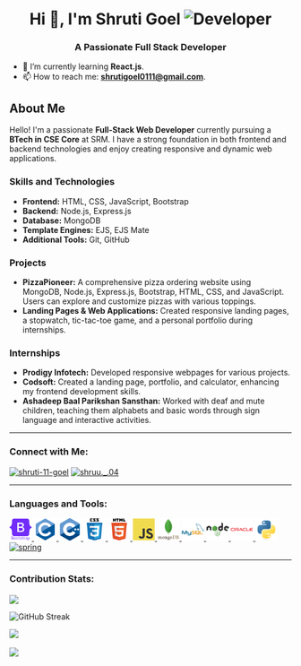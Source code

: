 <h1 align="center">Hi 👋, I'm Shruti Goel <img src="https://raw.githubusercontent.com/TheDudeThatCode/TheDudeThatCode/master/Assets/Developer.gif" alt="Developer" width="85" height="65"/></h1>
<h3 align="center">A Passionate Full Stack Developer</h3>

- 🌱 I’m currently learning **React.js**.
- 📫 How to reach me: **shrutigoel0111@gmail.com**.

## About Me
Hello! I'm a passionate **Full-Stack Web Developer** currently pursuing a **BTech in CSE Core** at SRM. I have a strong foundation in both frontend and backend technologies and enjoy creating responsive and dynamic web applications.

### Skills and Technologies
- **Frontend:** HTML, CSS, JavaScript, Bootstrap
- **Backend:** Node.js, Express.js
- **Database:** MongoDB
- **Template Engines:** EJS, EJS Mate
- **Additional Tools:** Git, GitHub

### Projects
- **PizzaPioneer:** A comprehensive pizza ordering website using MongoDB, Node.js, Express.js, Bootstrap, HTML, CSS, and JavaScript. Users can explore and customize pizzas with various toppings.
- **Landing Pages & Web Applications:** Created responsive landing pages, a stopwatch, tic-tac-toe game, and a personal portfolio during internships.

### Internships
- **Prodigy Infotech:** Developed responsive webpages for various projects.
- **Codsoft:** Created a landing page, portfolio, and calculator, enhancing my frontend development skills.
- **Ashadeep Baal Parikshan Sansthan:** Worked with deaf and mute children, teaching them alphabets and basic words through sign language and interactive activities.

---

### Connect with Me:
<p align="left">
  <a href="https://linkedin.com/in/shruti-11-goel" target="blank"><img align="center" src="https://raw.githubusercontent.com/rahuldkjain/github-profile-readme-generator/master/src/images/icons/Social/linked-in-alt.svg" alt="shruti-11-goel" height="30" width="40" /></a>
  <a href="https://instagram.com/shruu._.04" target="blank"><img align="center" src="https://raw.githubusercontent.com/rahuldkjain/github-profile-readme-generator/master/src/images/icons/Social/instagram.svg" alt="shruu._.04" height="30" width="40" /></a>
</p>

---

### Languages and Tools:
<p align="left">
  <a href="https://getbootstrap.com" target="_blank" rel="noreferrer"> <img src="https://raw.githubusercontent.com/devicons/devicon/master/icons/bootstrap/bootstrap-plain-wordmark.svg" alt="bootstrap" width="40" height="40"/> </a>
  <a href="https://www.cprogramming.com/" target="_blank" rel="noreferrer"> <img src="https://raw.githubusercontent.com/devicons/devicon/master/icons/c/c-original.svg" alt="c" width="40" height="40"/> </a>
  <a href="https://www.w3schools.com/cpp/" target="_blank" rel="noreferrer"> <img src="https://raw.githubusercontent.com/devicons/devicon/master/icons/cplusplus/cplusplus-original.svg" alt="cplusplus" width="40" height="40"/> </a>
  <a href="https://www.w3schools.com/css/" target="_blank" rel="noreferrer"> <img src="https://raw.githubusercontent.com/devicons/devicon/master/icons/css3/css3-original-wordmark.svg" alt="css3" width="40" height="40"/> </a>
  <a href="https://www.w3.org/html/" target="_blank" rel="noreferrer"> <img src="https://raw.githubusercontent.com/devicons/devicon/master/icons/html5/html5-original-wordmark.svg" alt="html5" width="40" height="40"/> </a>
  <a href="https://developer.mozilla.org/en-US/docs/Web/JavaScript" target="_blank" rel="noreferrer"> <img src="https://raw.githubusercontent.com/devicons/devicon/master/icons/javascript/javascript-original.svg" alt="javascript" width="40" height="40"/> </a>
  <a href="https://www.mongodb.com/" target="_blank" rel="noreferrer"> <img src="https://raw.githubusercontent.com/devicons/devicon/master/icons/mongodb/mongodb-original-wordmark.svg" alt="mongodb" width="40" height="40"/> </a>
  <a href="https://www.mysql.com/" target="_blank" rel="noreferrer"> <img src="https://raw.githubusercontent.com/devicons/devicon/master/icons/mysql/mysql-original-wordmark.svg" alt="mysql" width="40" height="40"/> </a>
  <a href="https://nodejs.org" target="_blank" rel="noreferrer"> <img src="https://raw.githubusercontent.com/devicons/devicon/master/icons/nodejs/nodejs-original-wordmark.svg" alt="nodejs" width="40" height="40"/> </a>
  <a href="https://www.oracle.com/" target="_blank" rel="noreferrer"> <img src="https://raw.githubusercontent.com/devicons/devicon/master/icons/oracle/oracle-original.svg" alt="oracle" width="40" height="40"/> </a>
  <a href="https://www.python.org" target="_blank" rel="noreferrer"> <img src="https://raw.githubusercontent.com/devicons/devicon/master/icons/python/python-original.svg" alt="python" width="40" height="40"/> </a>
  <a href="https://spring.io/" target="_blank" rel="noreferrer"> <img src="https://www.vectorlogo.zone/logos/springio/springio-icon.svg" alt="spring" width="40" height="40"/> </a>
</p>

---

### Contribution Stats:
<p><img align="center" src="https://git.io/streak-stats"></p>
<p><img src="https://github-readme-streak-stats.herokuapp.com?user=shrutigoel11&theme=dark&hide_border=true&exclude_days=Sun%2CWed%2CThu" alt="GitHub Streak" /></p>

<p><img src="https://github-readme-stats.vercel.app/api/top-langs/?username=shrutigoel11&theme=vue-dark&show_icons=true&hide_border=true&layout=compact" /></p>
<p><img src="https://github-readme-stats.vercel.app/api?username=shrutigoel11&theme=vue-dark&show_icons=true&hide_border=true&count_private=true" /></p>


